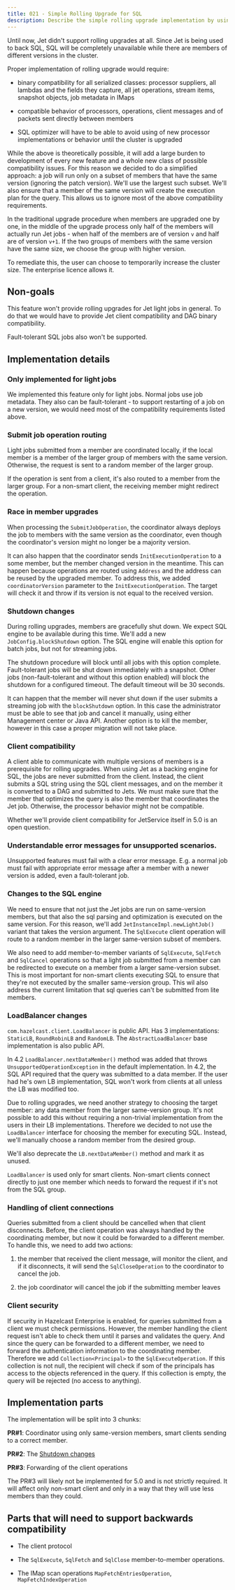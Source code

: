 ```yaml
---
title: 021 - Simple Rolling Upgrade for SQL
description: Describe the simple rolling upgrade implementation by using members with the same version 
---
```


Until now, Jet didn't support rolling upgrades at all. Since Jet is
being used to back SQL, SQL will be completely unavailable while there
are members of different versions in the cluster.

Proper implementation of rolling upgrade would require:

- binary compatibility for all serialized classes: processor suppliers,
  all lambdas and the fields they capture, all jet operations, stream
  items, snapshot objects, job metadata in IMaps

- compatible behavior of processors, operations, client messages and
  of packets sent directly between members

- SQL optimizer will have to be able to avoid using of new processor
  implementations or behavior until the cluster is upgraded

While the above is theoretically possible, it will add a large burden to
development of every new feature and a whole new class of possible
compatibility issues. For this reason we decided to do a simplified
approach: a job will run only on a subset of members that have the same
version (ignoring the patch version). We'll use the largest such subset.
We'll also ensure that a member of the same version will create the
execution plan for the query. This allows us to ignore most of the above
compatibility requirements.

In the traditional upgrade procedure when members are upgraded one by
one, in the middle of the upgrade process only half of the members will
actually run Jet jobs - when half of the members are of version `v` and
half are of version `v+1`. If the two groups of members with the same
version have the same size, we choose the group with higher version.

To remediate this, the user can choose to temporarily increase the
cluster size. The enterprise licence allows it.

## Non-goals

This feature won't provide rolling upgrades for Jet light jobs in
general. To do that we would have to provide Jet client compatibility
and DAG binary compatibility.

Fault-tolerant SQL jobs also won't be supported.

## Implementation details

### Only implemented for light jobs

We implemented this feature only for light jobs. Normal jobs use job
metadata. They also can be fault-tolerant - to support restarting of a
job on a new version, we would need most of the compatibility
requirements listed above.

### Submit job operation routing

Light jobs submitted from a member are coordinated locally, if the local
member is a member of the larger group of members with the same version.
Otherwise, the request is sent to a random member of the larger group.

If the operation is sent from a client, it's also routed to a member
from the larger group. For a non-smart client, the receiving member
might redirect the operation.

### Race in member upgrades

When processing the `SubmitJobOperation`, the coordinator always deploys
the job to members with the same version as the coordinator, even though
the coordinator's version might no longer be a majority version.

It can also happen that the coordinator sends `InitExecutionOperation`
to a some member, but the member changed version in the meantime. This
can happen because operations are routed using `Address` and the address
can be reused by the upgraded member. To address this, we added
`coordinatorVersion` parameter to the `InitExecutionOperation`. The
target will check it and throw if its version is not equal to the
received version.

### Shutdown changes

During rolling upgrades, members are gracefully shut down. We expect SQL
engine to be available during this time. We'll add a new
`JobConfig.blockShutdown` option. The SQL engine will enable this option
for batch jobs, but not for streaming jobs.

The shutdown procedure will block until all jobs with this option
complete. Fault-tolerant jobs will be shut down immediately with a
snapshot. Other jobs (non-fault-tolerant and without this option
enabled) will block the shutdown for a configured timeout. The default
timeout will be 30 seconds.

It can happen that the member will never shut down if the user submits a
streaming job with the `blockShutdown` option. In this case the
administrator must be able to see that job and cancel it manually, using
either Management center or Java API. Another option is to kill the
member, however in this case a proper migration will not take place.

### Client compatibility

A client able to communicate with multiple versions of members is a
prerequisite for rolling upgrades. When using Jet as a backing engine
for SQL, the jobs are never submitted from the client. Instead, the
client submits a SQL string using the SQL client messages, and on the
member it is converted to a DAG and submitted to Jets. We must make sure
that the member that optimizes the query is also the member that
coordinates the Jet job. Otherwise, the processor behavior might not be
compatible.

Whether we'll provide client compatibility for JetService itself in 5.0
is an open question.

### Understandable error messages for unsupported scenarios.

Unsupported features must fail with a clear error message. E.g. a normal
job must fail with appropriate error message after a member with a newer
version is added, even a fault-tolerant job.

### Changes to the SQL engine

We need to ensure that not just the Jet jobs are run on same-version
members, but that also the sql parsing and optimization is executed on
the same version. For this reason, we'll add
`JetInstanceImpl.newLightJob()` variant that takes the version argument.
The `SqlExecute` client operation will route to a random member in the
larger same-version subset of members.

We also need to add member-to-member variants of `SqlExecute`,
`SqlFetch` and `SqlCancel` operations so that a light job submitted from
a member can be redirected to execute on a member from a larger
same-version subset. This is most important for non-smart clients
executing SQL to ensure that they're not executed by the smaller
same-version group. This wil also address the current limitation that
sql queries can't be submitted from lite members.

### LoadBalancer changes

`com.hazelcast.client.LoadBalancer` is public API. Has 3
implementations: `StaticLB`, `RoundRobinLB` and `RandomLB`. The
`AbstractLoadBalancer` base implementation is also public API.

In 4.2 `LoadBalancer.nextDataMember()` method was added that throws
`UnsupportedOperationException` in the default implementation. In 4.2,
the SQL API required that the query was submitted to a data member. If
the user had he's own LB implementation, SQL won't work from clients at
all unless the LB was modified too.

Due to rolling upgrades, we need another strategy to choosing the target
member: any data member from the larger same-version group. It's not
possible to add this without requiring a non-trivial implementation from
the users in their LB implementations. Therefore we decided to not use
the `LoadBalancer` interface for choosing the member for executing SQL.
Instead, we'll manually choose a random member from the desired group.

We'll also deprecate the `LB.nextDataMember()` method and mark it as
unused.

`LoadBalancer` is used only for smart clients. Non-smart clients connect
directly to just one member which needs to forward the request if it's
not from the SQL group.

### Handling of client connections

Queries submitted from a client should be cancelled when that client
disconnects. Before, the client operation was always handled by the
coordinating member, but now it could be forwarded to a different
member. To handle this, we need to add two actions:

1. the member that received the client message, will monitor the client,
and if it disconnects, it will send the `SqlCloseOperation` to the
coordinator to cancel the job.
   
2. the job coordinator will cancel the job if the submitting member
leaves

### Client security

If security in Hazelcast Enterprise is enabled, for queries submitted
from a client we must check permissions. However, the member handling
the client request isn't able to check them until it parses and
validates the query. And since the query can be forwarded to a different
member, we need to forward the authentication information to the
coordinating member. Therefore we add `Collection<Principal>` to the
`SqlExecuteOperation`. If this collection is not null, the recipient
will check if som of the principals has access to the objects referenced
in the query. If this collection is empty, the query will be rejected
(no access to anything).

## Implementation parts

The implementation will be split into 3 chunks:

**PR#1**: Coordinator using only same-version members, smart clients
sending to a correct member.

**PR#2**: The [Shutdown changes](#shutdown-changes)

**PR#3**: Forwarding of the client operations

The PR#3 will likely not be implemented for 5.0 and is not strictly
required. It will affect only non-smart client and only in a way that
they will use less members than they could.

## Parts that will need to support backwards compatibility

- The client protocol

- The `SqlExecute`, `SqlFetch` and `SqlClose` member-to-member
operations.

- The IMap scan operations `MapFetchEntriesOperation`,
`MapFetchIndexOperation`
